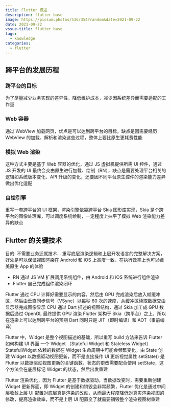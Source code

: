 ```yaml
---
title: Flutter 概述
description: flutter base
image: https://picsum.photos/536/354?random&date=2021-09-22
date: 2021-09-22
vssue-title: flutter base
tags:
  - knowledge
categories:
  - flutter
---
```


## 跨平台的发展历程
### 跨平台的目标
为了尽量减少业务实现的差异性，降低维护成本，减少因系统差异而需要适配的工作量
### Web 容器
通过 WebView 加载网页，优点是可以达到跨平台的目标，缺点是因需要经历 WebView 的加载、解析和渲染这些过程，整体上要比原生更耗费性能
### 模拟 Web 渲染
这种方式主要是基于 Web 容器的优化，通过 JS 虚拟机提供所需 UI 控件，通过 JS 开发的 UI 最终会交由原生进行加载、绘制（RN），缺点是需要处理平台相关的逻辑如系统版本变化、API 升级的变化，还要因不同平台原生控件的渲染能力差异做出优化适配
### 自绘引擎
重写一套跨平台的 UI 框架，渲染引擎依靠跨平台 Skia 图形库实现，Skia 是个跨平台的图像处理库，可以调度系统绘制，一定程度上抹平了模拟 Web 渲染能力差异的缺点

## Flutter 的关键技术
目的: 不需要业务迁就技术...
重写底层渲染逻辑和上层开发语言的完整解决方案，好处是可以保证视图渲染在 Android 和 iOS 上高度一致，在执行效率上也可以媲美原生 App 的体验
- RN 通过 JS VM 扩展调用系统组件，由 Android 和 iOS 系统进行组件渲染
- Flutter 自己完成组件渲染闭环

Flutter 通过 CPU 计算好需要显示的内容，然后由 GPU 完成渲染后放入帧缓冲区，然后由垂直同步信号（VSync）以每秒 60 次的速度，从缓冲区读取数据交由显示器完成图像显示
CPU 通过 Dart 描述的视图结构，通过 Skia 加工成 GPU 数据后通过 OpenGL 最终提供 GPU 渲染
Flutter 架构于 Skia（跨平台）之上，所以在渲染上可以达到跨平台的预期
Dart 同时只是 JIT（即时编译）和 AOT（事前编译）

Flutter 中，Widget 是整个视图描述的基础，所以重写 build 方法来告诉 Flutter 如何构建 UI 界面
一个 Widget （Stateful Widget 和 Stateless Widget）
StatefulWidget 依赖的数据在 Widget 生命周期中可能会频繁变化，由 State 创建 Widget 以数据驱动视图更新，而不是直接操作 UI 更新视觉属性
setState() 是 Flutter 以数据驱动视图更新的关键函数，状态的更改需要配合使用 setState，这个方法会在底层标记 Widget 的状态，然后出发重建

Flutter 渲染优化，因为 Flutter 是基于数据驱动，当数据改变时，需要重新创建 Widget 更新界面，即 Widget 的创建和销毁会非常频繁，Flutter 优化是通过中间层收敛上层 UI 配置对底层真是渲染的改动，从而最大程度降低对真实渲染视图的修改，提高渲染效率，而不是上层 UI 配置变了就需要销毁整个渲染视图树重建



























